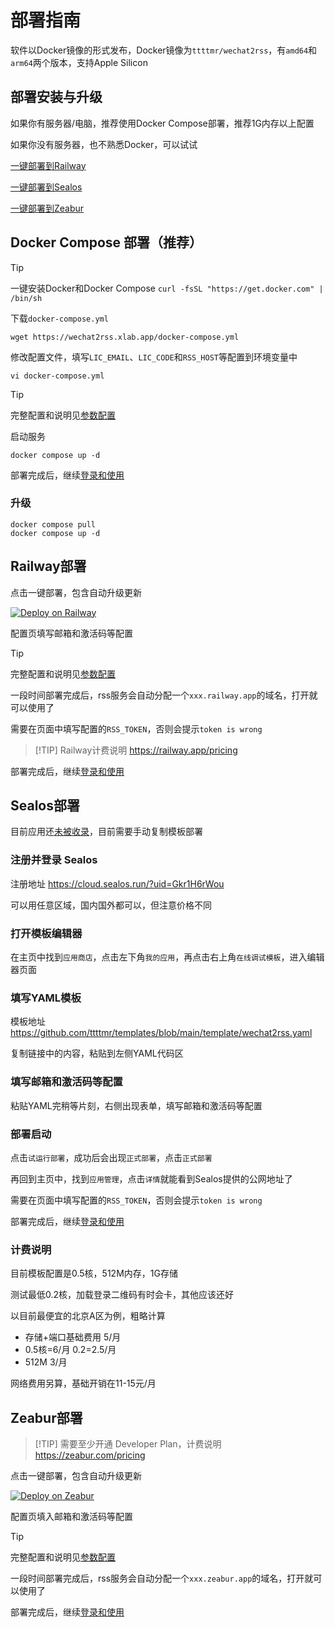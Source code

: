 # 部署指南

软件以Docker镜像的形式发布，Docker镜像为`ttttmr/wechat2rss`，有`amd64`和`arm64`两个版本，支持Apple Silicon

## 部署安装与升级

如果你有服务器/电脑，推荐使用Docker Compose部署，推荐1G内存以上配置

如果你没有服务器，也不熟悉Docker，可以试试

[一键部署到Railway](#railway部署)

[一键部署到Sealos](#sealos部署)

[一键部署到Zeabur](#zeabur部署)

## Docker Compose 部署（推荐）

> [!TIP]
> 一键安装Docker和Docker Compose
> `curl -fsSL "https://get.docker.com" | /bin/sh`

下载`docker-compose.yml`

```shell
wget https://wechat2rss.xlab.app/docker-compose.yml
```

修改配置文件，填写`LIC_EMAIL`、`LIC_CODE`和`RSS_HOST`等配置到环境变量中

```shell
vi docker-compose.yml
```

> [!TIP]
> 完整配置和说明见[参数配置](config)

启动服务

```shell
docker compose up -d
```

部署完成后，继续[登录和使用](guide)

### 升级

```shell
docker compose pull
docker compose up -d
```

## Railway部署

点击一键部署，包含自动升级更新

[![Deploy on Railway](https://railway.app/button.svg)](https://railway.app/template/KIQWgJ?referralCode=t4q678)

配置页填写邮箱和激活码等配置

> [!TIP]
> 完整配置和说明见[参数配置](config)

一段时间部署完成后，rss服务会自动分配一个`xxx.railway.app`的域名，打开就可以使用了

需要在页面中填写配置的`RSS_TOKEN`，否则会提示`token is wrong`

> [!TIP] Railway计费说明
> https://railway.app/pricing

部署完成后，继续[登录和使用](guide)

## Sealos部署

目前应用还[未被收录](https://github.com/labring-actions/templates/pull/326)，目前需要手动复制模板部署

### 注册并登录 Sealos

注册地址 https://cloud.sealos.run/?uid=Gkr1H6rWou

可以用任意区域，国内国外都可以，但注意价格不同

### 打开模板编辑器

在主页中找到`应用商店`，点击左下角`我的应用`，再点击右上角`在线调试模板`，进入编辑器页面

### 填写YAML模板

模板地址 https://github.com/ttttmr/templates/blob/main/template/wechat2rss.yaml

复制链接中的内容，粘贴到左侧YAML代码区

### 填写邮箱和激活码等配置

粘贴YAML完稍等片刻，右侧出现表单，填写邮箱和激活码等配置

### 部署启动

点击`试运行部署`，成功后会出现`正式部署`，点击`正式部署`

再回到主页中，找到`应用管理`，点击`详情`就能看到Sealos提供的公网地址了

需要在页面中填写配置的`RSS_TOKEN`，否则会提示`token is wrong`

部署完成后，继续[登录和使用](guide)

### 计费说明

目前模板配置是0.5核，512M内存，1G存储

测试最低0.2核，加载登录二维码有时会卡，其他应该还好

以目前最便宜的北京A区为例，粗略计算

- 存储+端口基础费用 5/月
- 0.5核=6/月 0.2=2.5/月
- 512M 3/月

网络费用另算，基础开销在11-15元/月

## Zeabur部署

> [!TIP] 需要至少开通 Developer Plan，计费说明
> https://zeabur.com/pricing

点击一键部署，包含自动升级更新

[![Deploy on Zeabur](https://zeabur.com/button.svg)](https://zeabur.com/templates/OTAL86?referralCode=ttttmr)

配置页填入邮箱和激活码等配置

> [!TIP]
> 完整配置和说明见[参数配置](config)

一段时间部署完成后，rss服务会自动分配一个`xxx.zeabur.app`的域名，打开就可以使用了

部署完成后，继续[登录和使用](guide)